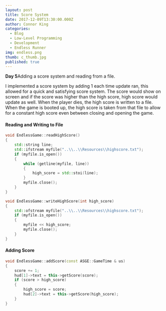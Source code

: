 ```yaml
---
layout: post
title: Score System
date: 2017-12-09T13:30:00.000Z
author: Connor King
categories:
  - Blog
  - Low-Level Programming
  - Development
  - Endless Runner
img: endless.png
thumb: c_thumb.jpg
published: true
---
```


<b>Day 5</b>Adding a score system and reading from a file.<!--more-->

I implemented a score system by adding 1 each time update ran, this allowed for a quick and satisfying score system. The score would show on screen and if the score was higher than the high score, high score would update as well. When the player dies, the high score is written to a file. When the game is booted up, the high score is taken from that file to allow for a constant high score even between closing and opening the game. 

#### Reading and Writing to File
```C++
void EndlessGame::readHighScore()
{
	std::string line;
	std::ifstream myfile("..\\..\\Resources\\highscore.txt");
	if (myfile.is_open())
	{
		while (getline(myfile, line))
		{
			high_score = std::stoi(line);
		}
		myfile.close();
	}
}

void EndlessGame::writeHighScore(int high_score)
{
	std::ofstream myfile("..\\..\\Resources\\highscore.txt");
	if (myfile.is_open())
	{
		myfile << high_score;
		myfile.close();
	}
}
```

#### Adding Score
```C++
void EndlessGame::addScore(const ASGE::GameTime & us)
{
	score += 1;
	hud[1]->text = this->getScore(score);
	if (score > high_score)
	{
		high_score = score;
		hud[2]->text = this->getScore(high_score);
	}
}
```